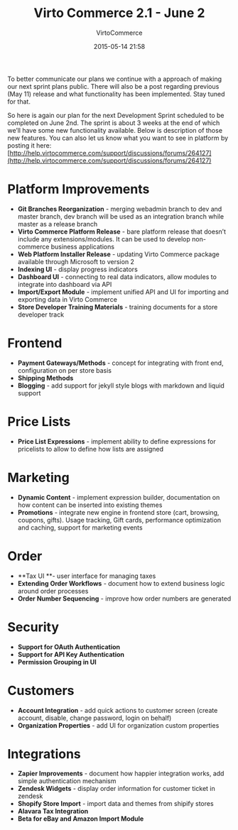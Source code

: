 ﻿---
author: VirtoCommerce
category: Release
date: 2015-05-14 21:58
excerpt: To better communicate our plans we continue with a approach of making our next sprint plans public.
permalink: blogs/news/virtocommerce-2-1-june-2
tags: [aspstore, ecommerce, marketing, marketplace, open source, promotions, search indexing, seo, zapper, zendesk]
title: "Virto Commerce 2.1 - June 2"
---
To better communicate our plans we continue with a approach of making our next sprint plans public. There will also be a post regarding previous (May 11) release and what functionality has been implemented. Stay tuned for that.

So here is again our plan for the next Development Sprint scheduled to be completed on June 2nd. The sprint is about 3 weeks at the end of which we’ll have some new functionality available. Below is description of those new features. You can also let us know what you want to see in platform by posting it here: [http://help.virtocommerce.com/support/discussions/forums/264127](http://help.virtocommerce.com/support/discussions/forums/264127)

# Platform Improvements

* **Git Branches Reorganization** - merging webadmin branch to dev and master branch, dev branch will be used as an integration branch while master as a release branch
* **Virto Commerce Platform Release** - bare platform release that doesn’t include&nbsp;any extensions/modules. It can be used&nbsp;to develop non-commerce business applications
* **Web Platform Installer Release** - updating Virto Commerce package available through Microsoft to version 2
* **Indexing UI** - display progress indicators
* **Dashboard UI** - connecting to real data indicators, allow modules to integrate into dashboard via API
* **Import/Export Module** - implement unified API and UI for importing and exporting data in Virto Commerce
* **Store Developer Training Materials** - training documents for a store developer track

# Frontend

* **Payment Gateways/Methods** - concept for integrating with front end, configuration on per store basis
* **Shipping Methods**
* **Blogging** - add support for jekyll style blogs with markdown and liquid support

# Price Lists

* **Price List Expressions** - implement ability to define expressions for pricelists to allow to define how lists are assigned

# Marketing

* **Dynamic Content** - implement expression builder, documentation on how content can be inserted into existing themes
* **Promotions** - integrate new engine in frontend store (cart, browsing, coupons, gifts). Usage tracking, Gift cards, performance optimization and caching, support for marketing events

# Order

* **Tax UI **- user interface for managing taxes
* **Extending Order Workflows** - document how to extend business logic around order processes
* **Order Number Sequencing** - improve how order numbers are generated

# Security

* **Support for OAuth Authentication**
* **Support for API Key Authentication**
* **Permission Grouping in UI**

# Customers

* **Account Integration** - add quick actions to customer screen (create account, disable, change password, login on behalf)
* **Organization Properties** - add UI for organization custom properties

# Integrations

* **Zapier Improvements** - document how happier integration works, add simple authentication mechanism
* **Zendesk Widgets** - display order information for customer ticket in zendesk
* **Shopify Store Import** - import data and themes from shipify stores
* **Alavara Tax Integration**
* **Beta for eBay and Amazon Import Module**